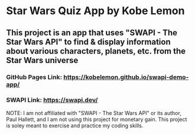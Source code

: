 # Star Wars Quiz App by Kobe Lemon

## This project is an app that uses "SWAPI - The Star Wars API" to find & display information about various characters, planets, etc. from the Star Wars universe

### GitHub Pages Link: <https://kobelemon.github.io/swapi-demo-app/>

### SWAPI Link: <https://swapi.dev/>

NOTE: I am not affiliated with "SWAPI - The Star Wars API" or its author, Paul Hallett, and I am not using this project for monetary gain. This project is soley meant to exercise and practice my coding skills.
